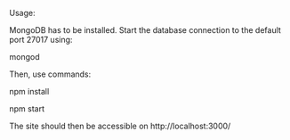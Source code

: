Usage:

MongoDB has to be installed. Start the database connection to the default port 27017 using:

mongod

Then, use commands:

npm install

npm start

The site should then be accessible on http://localhost:3000/
